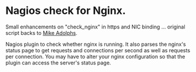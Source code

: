 Nagios check for Nginx.
===========================

Small enhancements on "check_nginx" in https and NIC binding ... original script backs to [Mike Adolphs](https://github.com/fooforge).

Nagios plugin to check whether nginx is running. It also parses the nginx's status page to get requests and connections per second as well as requests per connection. You may have to alter your nginx configuration so that the plugin can access the server's status page.
